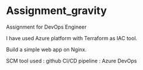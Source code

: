 # Assignment_gravity
Assignment for DevOps Engineer


I have used Azure platform with Terraform as IAC tool.

Build a simple web app on Nginx.

SCM tool used : github
CI/CD pipeline : Azure DevOps
